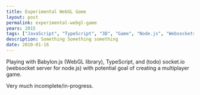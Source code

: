```yaml
---
title: Experimental WebGL Game
layout: post
permalink: experimental-webgl-game
years: 2015
tags: ["JavaScript", "TypeScript", "3D", "Game", "Node.js", "Websockets", "Incomplete"]
description: Something Something something
date: 2010-01-16
---
```


Playing with Babylon.js (WebGL library), TypeScript, and (todo) socket.io (websocket server for node.js) with potential goal of creating a multiplayer game.

Very much incomplete/in-progress.
